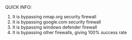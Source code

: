 QUICK INFO:

1. It is bypassing nmap.org security firewall
2. It is bypassing google.com security firewall
3. It is bypassing windows defender firewall
4. It is bypassing other firewalls, giving 100% success rate
